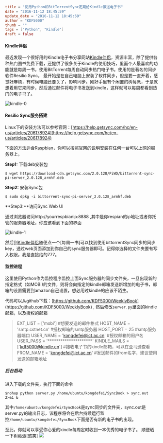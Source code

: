 ```toml
title = "使用Python和BitTorrentSync定期给Kindle推送电子书"
date = "2016-11-12 18:45:59"
update_date = "2016-11-12 18:45:59"
author = "KDF5000"
thumb = ""
tags = ["Python", "Kindle"]
draft = false
```
#### Kindle伴侣

最近发现一个很好用的Kindle电子书分享网站[Kindle伴侣](http://kindlefere.com/)，资源丰富，除了提供各种热门图书免费下载，还提供了很多关于Kindle的使用技巧，里面个人最喜欢的功能就是每周一书，使用BitTorrent每周自动同步热门电子书。使用的是著名的同步软件Resilio Sync， 最开始是在自己电脑上安装了软件同步，但是要一直开着，感觉好麻烦，有时候电脑还要关了，影响同步。刚好手里有个闲置的树莓派，于是就想着用它来同步，然后通过邮件将电子书发送到kindle，这样就可以每周都看到热门的电子书了。

<!--more-->

![kindle-0](@media/archive/blog/image/kindle-0.png)

#### Resilio Sync服务搭建

Linux下的安装方法可以参考官网：[https://help.getsync.com/hc/en-us/articles/206178924](https://help.getsync.com/hc/en-us/articles/206178924)

下面的方法适合Raspbian，你可以按照官网的说明安装在任何一台可以上网的服务器上。

**Step1:** 下载deb安装包

```shell
$ wget https://download-cdn.getsync.com/2.0.128/PiWD/bittorrent-sync-pi-server_2.0.128_armhf.deb
```

**Step2:** 安装Sync包

```SHELL
$ sudo dpkg -i bittorrent-sync-pi-server_2.0.128_armhf.deb
```

**Step3:**访问Sync Web UI

通过浏览器访问http://yourrespbianip:8888 ,其中是你respian的ip地址或者你托管的服务器地址，你应该看到下面的界面 

 ![kindle-1](@media/archive/blog/image/kindle-1.png)

然后到[Kindle伴侣](http://kindlefere.com/)随便点一个[每周一书]可以找到使用bittorrentSync同步的同步key，通过web页面添加到你自己的sync服务器即可。记得你选择的文件夹要有写入权限，我是直接给的777。

#### 监控进程

这里使用Python作为监控程序监控上面Sync服务器的同步文件夹，一旦出现新的指定格式（如MOBI)的文件，则将会向指定的kindle邮箱发送新增加的电子书，邮箱的设置需要到amazon自己设置，想必用过kindle的应该不陌生。

代码可以从github下载：[https://github.com/KDF5000/WeeklyBook](https://github.com/KDF5000/WeeklyBook) , 然后修改`server.py`里面的kindle邮箱，以及授权的邮箱

> EXT_LIST = ['mobi'] #想要发送的邮件格式
> HOST_NAME = 'smtp.cstnet.cn' #授权邮箱的smtp服务器
> HOST_PORT = 25 #smtp服务器端口
> USER_NAME = 'kongdefei@ict.ac.cn' #授权邮箱的用户名
> USER_PASS = '*********************'
> KINDLE_MAILS = ['kdf5000@kindle.cn'] #接收电子书的kindle邮箱，可以在亚马逊查看
> FROM_NAME = 'kongdefei@ict.ac.cn' #发送邮件的from名字，建议使用发送的邮箱地址

##### 后台启动

进入下载的文件夹，执行下面的命令

```shell
$nohup python server.py /home/ubuntu/kongdefei/SyncBook > sync.out 2>&1 &
```

其中`/home/ubuntu/kongdefei/SyncBook`是sync同步的文件夹，sync.out是server.py的输出日志，该程序将会在后台持续运行监控`/home/ubuntu/kongdefei/SyncBook`下面是否有新的电子书的出现。


至此，你就可以享受你心爱的kindle每周定时收到一本优秀的电子书了。
顺便晒一下树莓派[憨笑]
![](@media/archive/blog/image/raspberry.jpeg)
